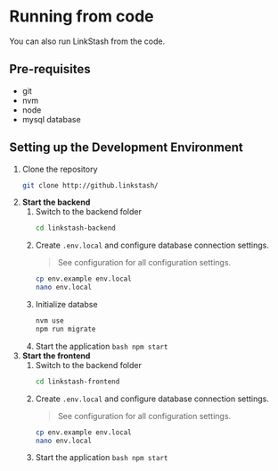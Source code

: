 # Running from code
You can also run LinkStash from the code.

## Pre-requisites 
- git 
- nvm
- node
- mysql database

## Setting up the Development Environment
1. Clone the repository
   ```bash
   git clone http://github.linkstash/
   ```
2. **Start the backend** 
   1. Switch to the backend folder
      ```bash
      cd linkstash-backend
      ```
   2. Create `.env.local` and configure database connection settings.
      > See configuration for all configuration settings.
      ```bash
      cp env.example env.local 
      nano env.local
      ```
    3. Initialize databse
       ```bash          
       nvm use
       npm run migrate
       ```
    4. Start the application
           ```bash
           npm start
           ```
3. **Start the frontend**
   1. Switch to the backend folder
      ```bash
      cd linkstash-frontend
      ```
   2. Create `.env.local` and configure database connection settings.
      > See configuration for all configuration settings.
      ```bash
      cp env.example env.local 
      nano env.local
      ```
    3. Start the application
           ```bash
           npm start
           ```

